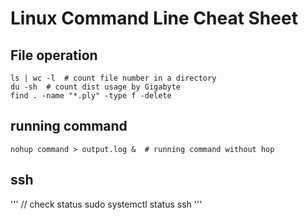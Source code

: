 # Linux Command Line Cheat Sheet

## File operation

```
ls | wc -l  # count file number in a directory
du -sh  # count dist usage by Gigabyte
find . -name "*.ply" -type f -delete
```


## running command

```
nohup command > output.log &  # running command without hop
```


## ssh
'''
// check status
sudo systemctl status ssh
'''